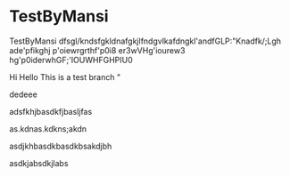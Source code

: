 # TestByMansi     
TestByMansi   dfsgl/kndsfgkldnafgkjlfndgvlkafdngkl'andfGLP:"Knadfk/;Lgh ade'pfikghj     p'oiewrgrthf'p0i8 er3wVHg'iourew3 hg'p0iderwhGF;'IOUWHFGHPIU0


     
Hi Hello This is a test branch "



dedeee


adsfkhjbasdkfjbasljfas



as.kdnas.kdkns;akdn






asdjkhbasdkbasdkbsakdjbh



asdkjabsdkjlabs